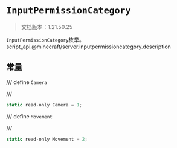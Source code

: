 # `InputPermissionCategory`

> 文档版本：1.21.50.25

`InputPermissionCategory`枚举。script_api.@minecraft/server.inputpermissioncategory.description

## 常量

/// define
`Camera`


///

```js
static read-only Camera = 1;
```


/// define
`Movement`


///

```js
static read-only Movement = 2;
```

